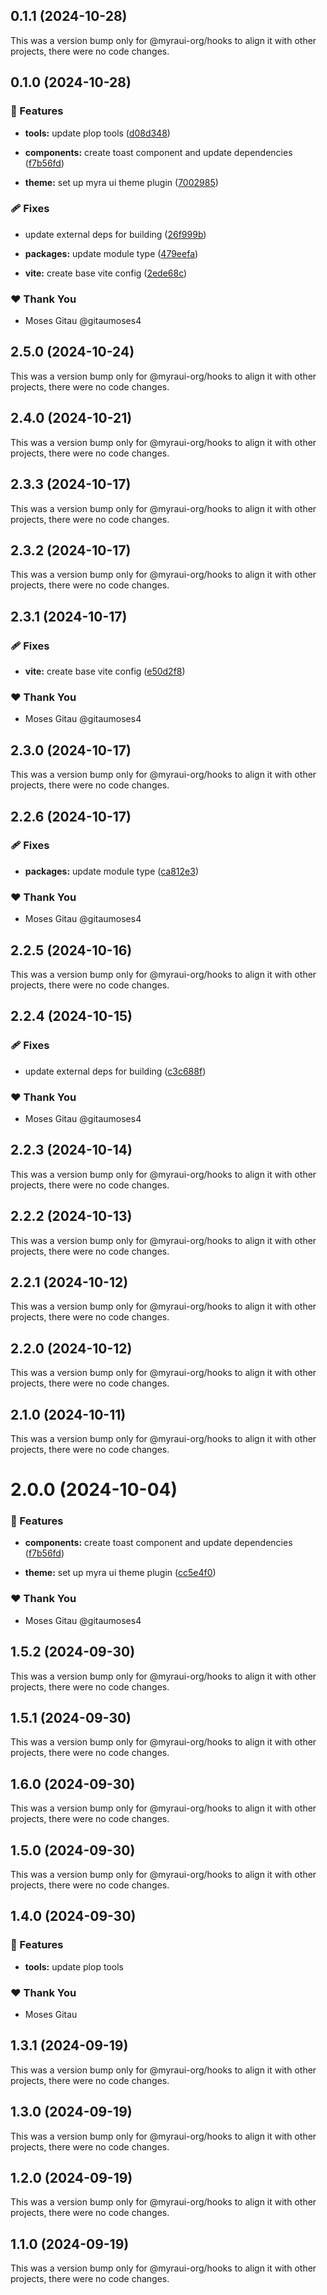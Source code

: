 ## 0.1.1 (2024-10-28)

This was a version bump only for @myraui-org/hooks to align it with other projects, there were no code changes.

## 0.1.0 (2024-10-28)


### 🚀 Features

- **tools:** update plop tools ([d08d348](https://github.com/myraui-org/myraui/commit/d08d348))

- **components:** create toast component and update dependencies ([f7b56fd](https://github.com/myraui-org/myraui/commit/f7b56fd))

- **theme:** set up myra ui theme plugin ([7002985](https://github.com/myraui-org/myraui/commit/7002985))


### 🩹 Fixes

- update external deps for building ([26f999b](https://github.com/myraui-org/myraui/commit/26f999b))

- **packages:** update module type ([479eefa](https://github.com/myraui-org/myraui/commit/479eefa))

- **vite:** create base vite config ([2ede68c](https://github.com/myraui-org/myraui/commit/2ede68c))


### ❤️  Thank You

- Moses Gitau @gitaumoses4

## 2.5.0 (2024-10-24)

This was a version bump only for @myraui-org/hooks to align it with other projects, there were no code changes.

## 2.4.0 (2024-10-21)

This was a version bump only for @myraui-org/hooks to align it with other projects, there were no code changes.

## 2.3.3 (2024-10-17)

This was a version bump only for @myraui-org/hooks to align it with other projects, there were no code changes.

## 2.3.2 (2024-10-17)

This was a version bump only for @myraui-org/hooks to align it with other projects, there were no code changes.

## 2.3.1 (2024-10-17)


### 🩹 Fixes

- **vite:** create base vite config ([e50d2f8](https://github.com/myraui-org/myraui/commit/e50d2f8))


### ❤️  Thank You

- Moses Gitau @gitaumoses4

## 2.3.0 (2024-10-17)

This was a version bump only for @myraui-org/hooks to align it with other projects, there were no code changes.

## 2.2.6 (2024-10-17)


### 🩹 Fixes

- **packages:** update module type ([ca812e3](https://github.com/myraui-org/myraui/commit/ca812e3))


### ❤️  Thank You

- Moses Gitau @gitaumoses4

## 2.2.5 (2024-10-16)

This was a version bump only for @myraui-org/hooks to align it with other projects, there were no code changes.

## 2.2.4 (2024-10-15)


### 🩹 Fixes

- update external deps for building ([c3c688f](https://github.com/myraui-org/myraui/commit/c3c688f))


### ❤️  Thank You

- Moses Gitau @gitaumoses4

## 2.2.3 (2024-10-14)

This was a version bump only for @myraui-org/hooks to align it with other projects, there were no code changes.

## 2.2.2 (2024-10-13)

This was a version bump only for @myraui-org/hooks to align it with other projects, there were no code changes.

## 2.2.1 (2024-10-12)

This was a version bump only for @myraui-org/hooks to align it with other projects, there were no code changes.

## 2.2.0 (2024-10-12)

This was a version bump only for @myraui-org/hooks to align it with other projects, there were no code changes.

## 2.1.0 (2024-10-11)

This was a version bump only for @myraui-org/hooks to align it with other projects, there were no code changes.

# 2.0.0 (2024-10-04)


### 🚀 Features

- **components:** create toast component and update dependencies ([f7b56fd](https://github.com/myraui-org/myraui/commit/f7b56fd))

- **theme:** set up myra ui theme plugin ([cc5e4f0](https://github.com/myraui-org/myraui/commit/cc5e4f0))


### ❤️  Thank You

- Moses Gitau @gitaumoses4

## 1.5.2 (2024-09-30)

This was a version bump only for @myraui-org/hooks to align it with other projects, there were no code changes.

## 1.5.1 (2024-09-30)

This was a version bump only for @myraui-org/hooks to align it with other projects, there were no code changes.

## 1.6.0 (2024-09-30)

This was a version bump only for @myraui-org/hooks to align it with other projects, there were no code changes.

## 1.5.0 (2024-09-30)

This was a version bump only for @myraui-org/hooks to align it with other projects, there were no code changes.

## 1.4.0 (2024-09-30)


### 🚀 Features

- **tools:** update plop tools


### ❤️  Thank You

- Moses Gitau

## 1.3.1 (2024-09-19)

This was a version bump only for @myraui-org/hooks to align it with other projects, there were no code changes.

## 1.3.0 (2024-09-19)

This was a version bump only for @myraui-org/hooks to align it with other projects, there were no code changes.

## 1.2.0 (2024-09-19)

This was a version bump only for @myraui-org/hooks to align it with other projects, there were no code changes.

## 1.1.0 (2024-09-19)

This was a version bump only for @myraui-org/hooks to align it with other projects, there were no code changes.
